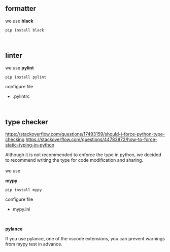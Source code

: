   <br>

## formatter

we use **black**

```shell
pip install black
```

<br>
  
## linter
we use **pylint**
```shell
pip install pylint
```
configure file
- .pylintrc

<br>

## type checker

https://stackoverflow.com/questions/17493159/should-i-force-python-type-checking
https://stackoverflow.com/questions/44783872/how-to-force-static-typing-in-python

Although it is not recommended to enforce the type in python, we decided to recommend writing the type for code modification and sharing.<br>
<br>
we use<br>

**mypy**

```shell
pip install mypy
```

configure file

- mypy.ini

<br>

**pylance**

If you use pylance, one of the vscode extensions, you can prevent warnings from mypy test in advance.
